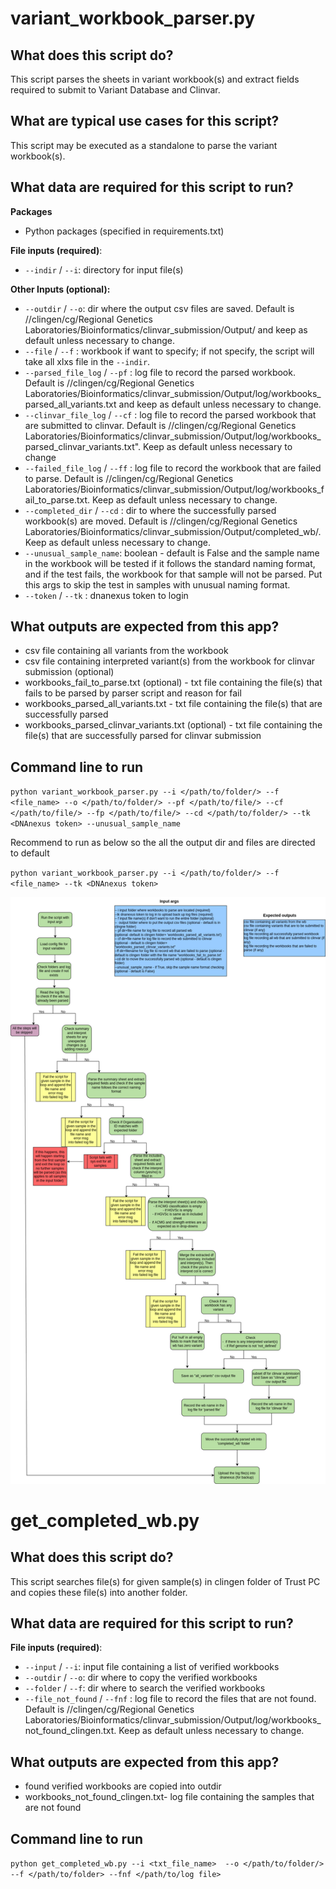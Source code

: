# variant_workbook_parser.py

## What does this script do?

This script parses the sheets in variant workbook(s) and extract fields required to submit to Variant Database and Clinvar.

## What are typical use cases for this script?

This script may be executed as a standalone to parse the variant workbook(s).

## What data are required for this script to run?

**Packages**

* Python packages (specified in requirements.txt)

**File inputs (required)**:

- `--indir` / `--i`: directory for input file(s)

**Other Inputs (optional):**

- `--outdir` / `--o`: dir where the output csv files are saved. Default is //clingen/cg/Regional Genetics Laboratories/Bioinformatics/clinvar_submission/Output/ and keep as default unless necessary to change.
- `--file` / `--f` : workbook if want to specify; if not specify, the script will take all xlxs file in the `--indir`. 
- `--parsed_file_log` / `--pf` : log file to record the parsed workbook. Default is //clingen/cg/Regional Genetics Laboratories/Bioinformatics/clinvar_submission/Output/log/workbooks_parsed_all_variants.txt and keep as default unless necessary to change.
- `--clinvar_file_log` / `--cf` : log file to record the parsed workbook that are submitted to clinvar. Default is
//clingen/cg/Regional Genetics Laboratories/Bioinformatics/clinvar_submission/Output/log/workbooks_parsed_clinvar_variants.txt". Keep as default unless necessary to change
- `--failed_file_log` / `--ff` : log file to record the workbook that are failed to parse. Default is //clingen/cg/Regional Genetics Laboratories/Bioinformatics/clinvar_submission/Output/log/workbooks_fail_to_parse.txt. Keep as default unless necessary to change.
- `--completed_dir` / `--cd` : dir to where the successfully parsed workbook(s) are moved. Default is //clingen/cg/Regional Genetics Laboratories/Bioinformatics/clinvar_submission/Output/completed_wb/. Keep as default unless necessary to change.
- `--unusual_sample_name`: boolean - default is False and the sample name in the workbook will be tested if it follows the standard naming format, and if the test fails, the workbook for that sample will not be parsed. Put this args to skip the test in samples with unusual naming format.
- `--token` / `--tk` : dnanexus token to login

## What outputs are expected from this app?
- csv file containing all variants from the workbook
- csv file containing interpreted variant(s) from the workbook for clinvar submission (optional)
- workbooks_fail_to_parse.txt (optional) - txt file containing the file(s) that fails to be parsed by parser script and reason for fail
- workbooks_parsed_all_variants.txt - txt file containing the file(s) that are successfully parsed 
- workbooks_parsed_clinvar_variants.txt (optional) - txt file containing the file(s) that are successfully parsed for clinvar submission


## Command line to run 
`python variant_workbook_parser.py --i </path/to/folder/> --f <file_name> --o </path/to/folder/> --pf </path/to/file/> --cf </path/to/file/> --fp </path/to/file/> --cd </path/to/folder/> --tk <DNAnexus token> --unusual_sample_name`

Recommend to run as below so the all the output dir and files are directed to default

`python variant_workbook_parser.py --i </path/to/folder/> --f <file_name> --tk <DNAnexus token>`

![Image of workflow](workbook_parser.drawio.png)

# get_completed_wb.py

## What does this script do?

This script searches file(s) for given sample(s) in clingen folder of Trust PC and copies these file(s) into another folder.

## What data are required for this script to run?

**File inputs (required)**:

- `--input` / `--i`: input file containing a list of verified workbooks 
- `--outdir` / `--o`: dir where to copy the verified workbooks 
- `--folder` / `--f`: dir where to search the verified workbooks
- `--file_not_found` / `--fnf` : log file to record the files that are not found. Default is //clingen/cg/Regional Genetics Laboratories/Bioinformatics/clinvar_submission/Output/log/workbooks_not_found_clingen.txt. Keep as default unless necessary to change.
## What outputs are expected from this app?
- found verified workbooks are copied into outdir
- workbooks_not_found_clingen.txt- log file containing the samples that are not found

## Command line to run 
```python get_completed_wb.py --i <txt_file_name>  --o </path/to/folder/> --f </path/to/folder> --fnf </path/to/log file>```